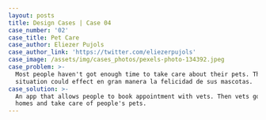 ```yaml
---
layout: posts
title: Design Cases | Case 04
case_number: '02'
case_title: Pet Care
case_author: Eliezer Pujols
case_author_link: 'https://twitter.com/eliezerpujols'
case_image: /assets/img/cases_photos/pexels-photo-134392.jpeg
case_problem: >-
  Most people haven't got enough time to take care about their pets. This
  situation could effect en gran manera la felicidad de sus mascotas.
case_solution: >-
  An app that allows people to book appointment with vets. Then vets go to their
  homes and take care of people's pets.
---
```

